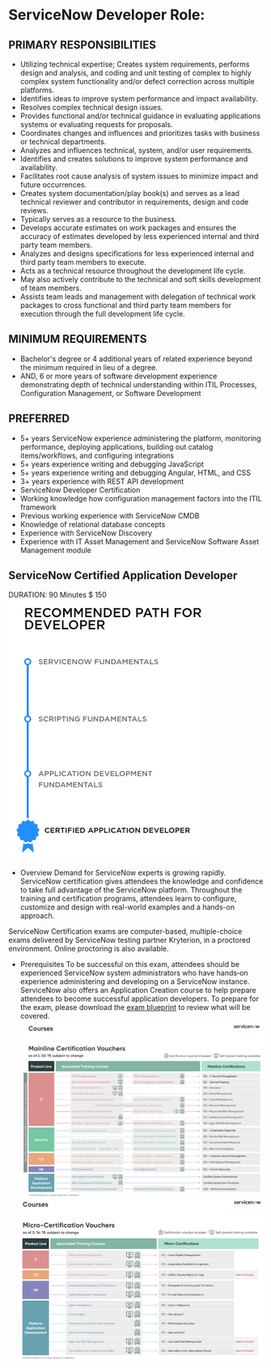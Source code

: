 # ServiceNow Developer Role:

## PRIMARY RESPONSIBILITIES

- Utilizing technical expertise; Creates system requirements, performs design and analysis, and coding and unit testing of complex to highly complex system functionality and/or defect correction across multiple platforms.
- Identifies ideas to improve system performance and impact availability.
- Resolves complex technical design issues.
- Provides functional and/or technical guidance in evaluating applications systems or evaluating requests for proposals.
- Coordinates changes and influences and prioritizes tasks with business or technical departments.
- Analyzes and influences technical, system, and/or user requirements.
- Identifies and creates solutions to improve system performance and availability.
- Facilitates root cause analysis of system issues to minimize impact and future occurrences.
- Creates system documentation/play book(s) and serves as a lead technical reviewer and contributor in requirements, design and code reviews.
- Typically serves as a resource to the business.
- Develops accurate estimates on work packages and ensures the accuracy of estimates developed by less experienced internal and third party team members.
- Analyzes and designs specifications for less experienced internal and third party team members to execute.
- Acts as a technical resource throughout the development life cycle.
- May also actively contribute to the technical and soft skills development of team members.
- Assists team leads and management with delegation of technical work packages to cross functional and third party team members for execution through the full development life cycle.

## MINIMUM REQUIREMENTS
- Bachelor's degree or 4 additional years of related experience beyond the minimum required in lieu of a degree.
- AND, 6 or more years of software development experience demonstrating depth of technical understanding within ITIL Processes, Configuration Management, or Software Development

## PREFERRED
- 5+ years ServiceNow experience administering the platform, monitoring performance, deploying applications, building out catalog items/workflows, and configuring integrations
- 5+ years experience writing and debugging JavaScript
- 5+ years experience writing and debugging Angular, HTML, and CSS
- 3+ years experience with REST API development
- ServiceNow Developer Certification
- Working knowledge how configuration management factors into the ITIL framework
- Previous working experience with ServiceNow CMDB
- Knowledge of relational database concepts
- Experience with ServiceNow Discovery
- Experience with IT Asset Management and ServiceNow Software Asset Management module

## ServiceNow Certified Application Developer
DURATION: 90 Minutes
$ 150
![alt text](./snow-repo/Recommended_path_for_developer.png)
- Overview
Demand for ServiceNow experts is growing rapidly. ServiceNow certification gives attendees the knowledge and confidence to take full advantage of the ServiceNow platform. Throughout the training and certification programs, attendees learn to configure, customize and design with real-world examples and a hands-on approach.

ServiceNow Certification exams are computer-based, multiple-choice exams delivered by ServiceNow testing partner Kryterion, in a proctored environment. Online proctoring is also available.

- Prerequisites
To be successful on this exam, attendees should be experienced ServiceNow system administrators who have hands‑on experience administering and developing on a ServiceNow instance. ServiceNow also offers an Application Creation course to help prepare attendees to become successful application developers.
To prepare for the exam, please download the [exam blueprint](./snow-repo/ds-certified-application-developer.pdf) to review what will be covered.
![alt text](./snow-repo/ServiceNow_Mainline_Certification_Vouchers.png)
![alt text](./snow-repo/ServiceNow_Micro-Certification_Vouchers.png)
